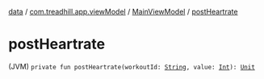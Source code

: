 [data](../../index.md) / [com.treadhill.app.viewModel](../index.md) / [MainViewModel](index.md) / [postHeartrate](./post-heartrate.md)

# postHeartrate

(JVM) `private fun postHeartrate(workoutId: `[`String`](https://kotlinlang.org/api/latest/jvm/stdlib/kotlin/-string/index.html)`, value: `[`Int`](https://kotlinlang.org/api/latest/jvm/stdlib/kotlin/-int/index.html)`): `[`Unit`](https://kotlinlang.org/api/latest/jvm/stdlib/kotlin/-unit/index.html)